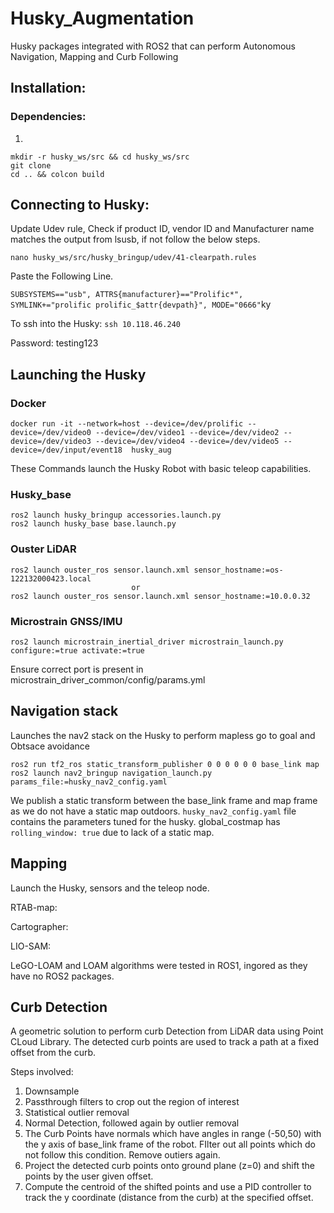 # Husky_Augmentation
Husky packages integrated with ROS2 that can perform Autonomous Navigation, Mapping and Curb Following

## Installation:

### Dependencies:
1. 
```
mkdir -r husky_ws/src && cd husky_ws/src
git clone 
cd .. && colcon build
```
## Connecting to Husky:
Update Udev rule, Check if product ID, vendor ID and Manufacturer name matches the output from lsusb, if not follow the below steps.

```nano husky_ws/src/husky_bringup/udev/41-clearpath.rules```

Paste the Following Line.

```SUBSYSTEMS=="usb", ATTRS{manufacturer}=="Prolific*", SYMLINK+="prolific prolific_$attr{devpath}", MODE="0666"```ky

To ssh into the Husky:
``` ssh 10.118.46.240 ```

Password: testing123


## Launching the Husky

### Docker 

```
docker run -it --network=host --device=/dev/prolific --device=/dev/video0 --device=/dev/video1 --device=/dev/video2 --device=/dev/video3 --device=/dev/video4 --device=/dev/video5 --device=/dev/input/event18  husky_aug 
```

These Commands launch the Husky Robot with basic teleop capabilities.
### Husky_base
```
ros2 launch husky_bringup accessories.launch.py
ros2 launch husky_base base.launch.py
```
### Ouster LiDAR

```
ros2 launch ouster_ros sensor.launch.xml sensor_hostname:=os-122132000423.local
                           or
ros2 launch ouster_ros sensor.launch.xml sensor_hostname:=10.0.0.32
```

### Microstrain GNSS/IMU

```
ros2 launch microstrain_inertial_driver microstrain_launch.py configure:=true activate:=true
```

Ensure correct port is present in microstrain_driver_common/config/params.yml

## Navigation stack

Launches the nav2 stack on the Husky to perform mapless go to goal and Obtsace avoidance
```
ros2 run tf2_ros static_transform_publisher 0 0 0 0 0 0 base_link map
ros2 launch nav2_bringup navigation_launch.py params_file:=husky_nav2_config.yaml
```

We publish a static transform between the base_link frame and map frame as we do not have a static map outdoors. 
```husky_nav2_config.yaml``` file contains the parameters tuned for the husky. global_costmap has ```rolling_window: true``` due to lack of a static map.

## Mapping

Launch the Husky, sensors and the teleop node. 

RTAB-map:

Cartographer:

LIO-SAM:

LeGO-LOAM and LOAM algorithms were tested in ROS1, ingored as they have no ROS2 packages. 

## Curb Detection

A geometric solution to perform curb Detection from LiDAR data using Point CLoud Library. The detected curb points are used to track a path at a fixed offset from the curb.

Steps involved:
1. Downsample
2. Passthrough filters to crop out the region of interest
3. Statistical outlier removal
4. Normal Detection, followed again by outlier removal
5. The Curb Points have normals which have angles in range (-50,50) with the y axis of base_link frame of the robot. FIlter out all points which do not follow this condition. Remove outiers again.
6. Project the detected curb points onto ground plane (z=0) and shift the points by the user given offset.
7. Compute the centroid of the shifted points and use a PID controller to track the y coordinate (distance from the curb) at the specified offset.





